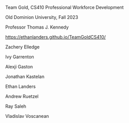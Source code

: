 Team Gold, CS410 Professional Workforce Development

Old Dominion University, Fall 2023

Professor Thomas J. Kennedy

https://ethanlanders.github.io/TeamGoldCS410/

Zachery Elledge

Ivy Garrenton

Alexji Gaston

Jonathan Kastelan

Ethan Landers

Andrew Ruetzel

Ray Saleh

Vladislav Voscanean
